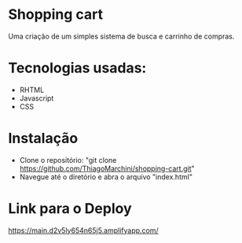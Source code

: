 # Shopping cart
Uma criação de um simples sistema de busca e carrinho de compras.

# Tecnologias usadas:
- RHTML
- Javascript
- CSS

# Instalação
- Clone o repositório: "git clone https://github.com/ThiagoMarchini/shopping-cart.git"
- Navegue até o diretório e abra o arquivo "index.html"

# Link para o Deploy
https://main.d2v5ly654n65j5.amplifyapp.com/
